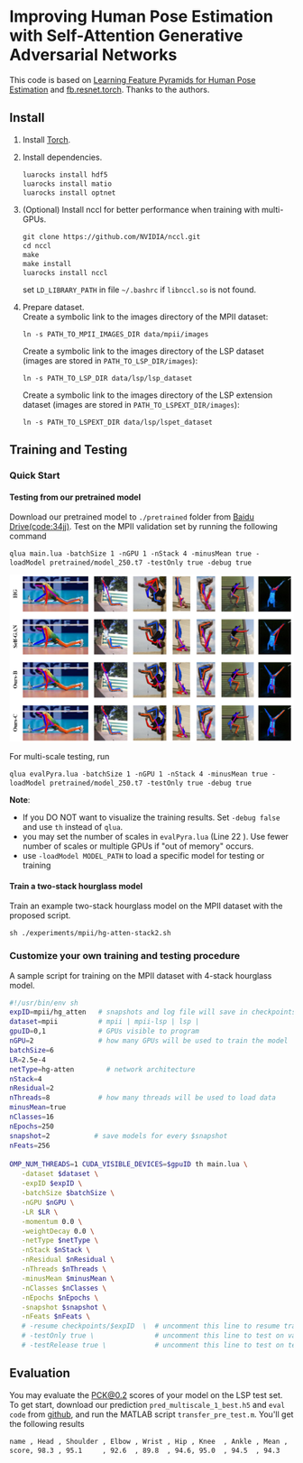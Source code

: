# Improving Human Pose Estimation with Self-Attention Generative Adversarial Networks

This code is based on [Learning Feature Pyramids for Human Pose Estimation](https://github.com/bearpaw/PyraNet) and [fb.resnet.torch](https://github.com/facebook/fb.resnet.torch). Thanks to the authors. 

## Install

1. Install [Torch](http://torch.ch/).

2. Install dependencies.
   ```
   luarocks install hdf5
   luarocks install matio
   luarocks install optnet
   ```

3. (Optional) Install nccl for better performance when training with multi-GPUs.
   ```
   git clone https://github.com/NVIDIA/nccl.git
   cd nccl
   make 
   make install
   luarocks install nccl
   ```
   set `LD_LIBRARY_PATH` in file `~/.bashrc` if `libnccl.so` is not found.

4. Prepare dataset.  
   Create a symbolic link to the images directory of the MPII dataset:
   ```
   ln -s PATH_TO_MPII_IMAGES_DIR data/mpii/images
   ```
   Create a symbolic link to the images directory of the LSP dataset (images are stored in `PATH_TO_LSP_DIR/images`):
   ```
   ln -s PATH_TO_LSP_DIR data/lsp/lsp_dataset
   ```
   Create a symbolic link to the images directory of the LSP extension dataset (images are stored in `PATH_TO_LSPEXT_DIR/images`):
   ```
   ln -s PATH_TO_LSPEXT_DIR data/lsp/lspet_dataset
   ```

## Training and Testing

### Quick Start

#### Testing from our pretrained model
Download our pretrained model to `./pretrained` folder from [Baidu Drive(code:34jj)](https://pan.baidu.com/s/1Jsr1F7FmNobwQrh6gck1zg). Test on the MPII validation set by running the following command

```
qlua main.lua -batchSize 1 -nGPU 1 -nStack 4 -minusMean true -loadModel pretrained/model_250.t7 -testOnly true -debug true
```

![Example](data/example.png)

For multi-scale testing, run

```
qlua evalPyra.lua -batchSize 1 -nGPU 1 -nStack 4 -minusMean true -loadModel pretrained/model_250.t7 -testOnly true -debug true
```

**Note**: 
* If you DO NOT want to visualize the training results. Set `-debug false` and use `th` instead of `qlua`.
* you may set the number of scales in `evalPyra.lua` (Line 22 ). Use fewer number of scales or multiple GPUs if "out of memory" occurs.
* use `-loadModel MODEL_PATH` to load a specific model for testing or training

#### Train a two-stack hourglass model 

Train an example two-stack hourglass model on the MPII dataset with the proposed script.

```
sh ./experiments/mpii/hg-atten-stack2.sh 
```

### Customize your own training and testing procedure

A sample script for training on the MPII dataset with 4-stack hourglass model.

```bash
#!/usr/bin/env sh
expID=mpii/hg_atten   # snapshots and log file will save in checkpoints/$expID
dataset=mpii          # mpii | mpii-lsp | lsp |
gpuID=0,1             # GPUs visible to program
nGPU=2                # how many GPUs will be used to train the model
batchSize=6          
LR=2.5e-4
netType=hg-atten        # network architecture
nStack=4
nResidual=2
nThreads=8            # how many threads will be used to load data
minusMean=true
nClasses=16
nEpochs=250           
snapshot=2           # save models for every $snapshot
nFeats=256

OMP_NUM_THREADS=1 CUDA_VISIBLE_DEVICES=$gpuID th main.lua \
   -dataset $dataset \
   -expID $expID \
   -batchSize $batchSize \
   -nGPU $nGPU \
   -LR $LR \
   -momentum 0.0 \
   -weightDecay 0.0 \
   -netType $netType \
   -nStack $nStack \
   -nResidual $nResidual \
   -nThreads $nThreads \
   -minusMean $minusMean \
   -nClasses $nClasses \
   -nEpochs $nEpochs \
   -snapshot $snapshot \
   -nFeats $nFeats \
   # -resume checkpoints/$expID  \  # uncomment this line to resume training
   # -testOnly true \               # uncomment this line to test on validation data
   # -testRelease true \            # uncomment this line to test on test data (MPII dataset)
```


## Evaluation
You may evaluate the PCK@0.2 scores of your model on the LSP test set. To get start, download our prediction `pred_multiscale_1_best.h5` and `eval code` from [github](https://github.com/idotc/evalLSP-test), and run the MATLAB script `transfer_pre_test.m`. You'll get the following results

```
name , Head , Shoulder , Elbow , Wrist , Hip , Knee  , Ankle , Mean , 
score, 98.3 , 95.1     , 92.6  , 89.8  , 94.6, 95.0  , 94.5  , 94.3
```
